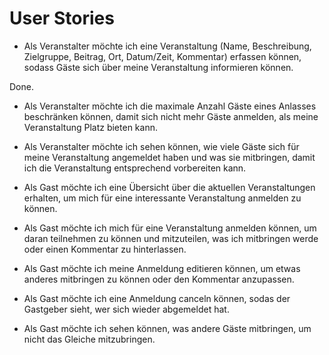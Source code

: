 # User Stories

* Als Veranstalter möchte ich eine Veranstaltung (Name, Beschreibung, Zielgruppe, Beitrag, Ort, Datum/Zeit, Kommentar) erfassen können, sodass Gäste sich über meine Veranstaltung informieren können.

Done.

* Als Veranstalter möchte ich die maximale Anzahl Gäste eines Anlasses beschränken können, damit sich nicht mehr Gäste anmelden, als meine Veranstaltung Platz bieten kann.



* Als Veranstalter möchte ich sehen können, wie viele Gäste sich für meine Veranstaltung angemeldet haben und was sie mitbringen, damit ich die Veranstaltung entsprechend vorbereiten kann.

* Als Gast möchte ich eine Übersicht über die aktuellen Veranstaltungen erhalten, um mich für eine interessante Veranstaltung anmelden zu können.

* Als Gast möchte ich mich für eine Veranstaltung anmelden können, um daran teilnehmen zu können und mitzuteilen, was ich mitbringen werde oder einen Kommentar zu hinterlassen.

* Als Gast möchte ich meine Anmeldung editieren können, um etwas anderes mitbringen zu können oder den Kommentar anzupassen.

* Als Gast möchte ich eine Anmeldung canceln können, sodas der Gastgeber sieht, wer sich wieder abgemeldet hat.

* Als Gast möchte ich sehen können, was andere Gäste mitbringen, um nicht das Gleiche mitzubringen.

